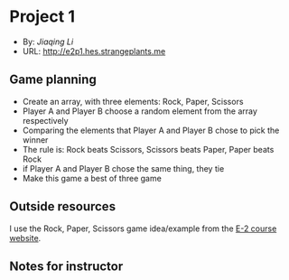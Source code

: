 
# Project 1
+ By: *Jiaqing Li*
+ URL: <http://e2p1.hes.strangeplants.me>

## Game planning
+ Create an array, with three elements: Rock, Paper, Scissors
+ Player A and Player B choose a random element from the array respectively
+ Comparing the elements that Player A and Player B chose to pick the winner 
+ The rule is: Rock beats Scissors, Scissors beats Paper, Paper beats Rock
+ if Player A and Player B chose the same thing, they tie
+ Make this game a best of three game


## Outside resources
I use the Rock, Paper, Scissors game idea/example from the [E-2 course website](https://hesweb.dev/e2/projects/1).

## Notes for instructor
